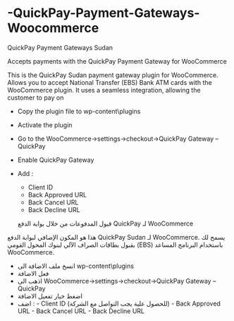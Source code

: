 # -QuickPay-Payment-Gateways-Woocommerce
 QuickPay Payment Gateways Sudan
 
Accepts payments with the QuickPay Payment Gateway for WooCommerce

This is the QuickPay Sudan payment gateway plugin for WooCommerce. Allows you to accept National Transfer (EBS) Bank ATM cards with the WooCommerce plugin. It uses a seamless integration, allowing the customer to pay on


- Copy the plugin file to wp-content\plugins 
- Activate the plugin
- Go to the WooCommerce->settings->checkout->QuickPay Gateway – QuickPay
- Enable QuickPay Gateway
- Add :
   -  Client ID
   -  Back Approved URL
   -  Back Cancel URL
   -  Back Decline URL
   
   قبول المدفوعات من خلال بوابة الدفع QuickPay لـ WooCommerce
   
هذا هو المكون الإضافي لبوابة الدفع QuickPay Sudan لـ WooCommerce. يسمح لك بقبول بطاقات الصراف الآلي لبنوك المحول القومي (EBS) باستخدام البرنامج المساعد WooCommerce. 

- انسخ ملف الاضافة الى wp-content\plugins
- فعل الاضافة
- اذهب الى WooCommerce->settings->checkout->QuickPay Gateway – QuickPay
- اضغط خيار تفعيل الاضافة
- اضف : 
       -  Client ID (للحصول علية يجب التواصل مع الشركة)
       -  Back Approved URL
       -  Back Cancel URL
       -  Back Decline URL
